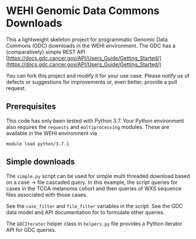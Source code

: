 # WEHI Genomic Data Commons Downloads

This a lightweight skeleton project for programmatic Genomic Data Commons (GDC) downloads in the WEHI
environment. The GDC has a (comparatively) simple REST API 
[https://docs.gdc.cancer.gov/API/Users_Guide/Getting_Started/](https://docs.gdc.cancer.gov/API/Users_Guide/Getting_Started/)

You can fork this project and modify it for your use case. Please notify us of defects or suggestions for improvements 
or, even better, provide a pull request.

## Prerequisites
This code has only been tested with Python 3.7. Your Python environment also requires the `requests` and 
`multiprocessing` modules. These are available in the WEHI environment via
```
module load python/3.7.1
```

## Simple downloads
The `simple.py` script can be used for simple multi threaded download based on a case -> file cascaded query. In this
example, the script queries for cases in the TCGA melanoma cohort and then queries of WXS sequence files associated
with those cases. 

See the `case_filter` and `file_filter` variables in the script. See the GDC data model and API documentation for to 
formulate other queries.

The `GDCIterator` helper class in `helpers.py` file provides a Python iterator API for GDC queries.


